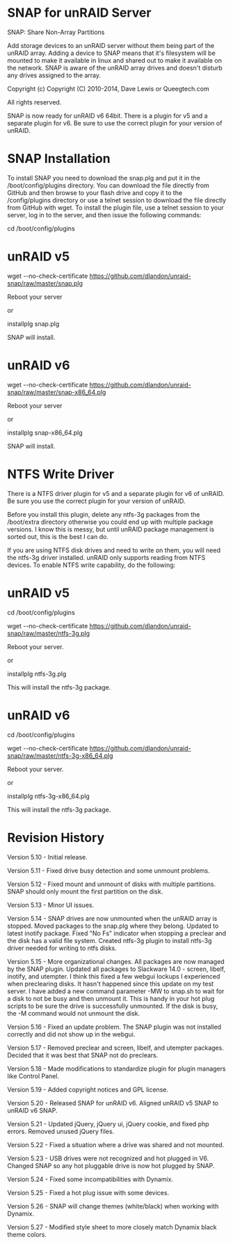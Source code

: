 SNAP for unRAID Server
======================

SNAP: Share Non-Array Partitions 

Add storage devices to an unRAID server without them being part of the unRAID array. Adding a device to SNAP means that it's filesystem will be mounted to make it available in linux and shared out to make it available on the network. SNAP is aware of the unRAID array drives and doesn't disturb any drives assigned to the array. 

Copyright (c) Copyright (C) 2010-2014, Dave Lewis or Queegtech.com

All rights reserved.

SNAP is now ready for unRAID v6 64bit.  There is a plugin for v5 and a separate plugin for v6.  Be sure to use the correct plugin for your version of unRAID.

SNAP Installation
=================

To install SNAP you need to download the snap.plg and put it in the /boot/config/plugins directory.  You can download the file directly from GitHub and then browse to your flash drive and copy it to the /config/plugins directory or use a telnet session to download the file directly from GitHub with wget.  To install the plugin file, use a telnet session to your server, log in to the server, and then issue the following commands:

cd /boot/config/plugins

unRAID v5
=========
wget --no-check-certificate https://github.com/dlandon/unraid-snap/raw/master/snap.plg

Reboot your server

or

installplg snap.plg

SNAP will install.

unRAID v6
=========
wget --no-check-certificate https://github.com/dlandon/unraid-snap/raw/master/snap-x86_64.plg

Reboot your server

or

installplg snap-x86_64.plg

SNAP will install.


NTFS Write Driver
=================

There is a NTFS driver plugin for v5 and a separate plugin for v6 of unRAID.  Be sure you use the correct plugin for your version of unRAID.

Before you install this plugin, delete any ntfs-3g packages from the /boot/extra directory otherwise you could end up with multiple package versions.  I know this is messy, but until unRAID package management is sorted out, this is the best I can do.

If you are using NTFS disk drives and need to write on them, you will need the ntfs-3g driver installed.  unRAID only supports reading from NTFS devices.  To enable NTFS write capability, do the following:

unRAID v5
=========
cd /boot/config/plugins

wget --no-check-certificate https://github.com/dlandon/unraid-snap/raw/master/ntfs-3g.plg

Reboot your server.

or

installplg ntfs-3g.plg

This will install the ntfs-3g package.

unRAID v6
=========
cd /boot/config/plugins

wget --no-check-certificate https://github.com/dlandon/unraid-snap/raw/master/ntfs-3g-x86_64.plg

Reboot your server.

or

installplg ntfs-3g-x86_64.plg

This will install the ntfs-3g package.


Revision History
================

Version 5.10 - Initial release.

Version 5.11 - Fixed drive busy detection and some unmount problems.

Version 5.12 - Fixed mount and unmount of disks with multiple partitions. SNAP should only mount the first partition on the disk.

Version 5.13 - Minor UI issues.

Version 5.14 - SNAP drives are now unmounted when the unRAID array is stopped.  Moved packages to the snap.plg where they belong.  Updated to latest inotify package.  Fixed "No Fs" indicator when stopping a preclear and the disk has a valid file system.  Created ntfs-3g plugin to install ntfs-3g driver needed for writing to ntfs disks.

Version 5.15 - More organizational changes.  All packages are now managed by the SNAP plugin.  Updated all packages to Slackware 14.0 - screen, libelf, inotify, and utempter.  I think this fixed a few webgui lockups I experienced when preclearing disks.  It hasn't happened since this update on my test server.  I have added a new command parameter -MW to snap.sh to wait for a disk to not be busy and then unmount it.  This is handy in your hot plug scripts to be sure the drive is successfully unmounted.  If the disk is busy, the -M command would not unmount the disk.

Version 5.16 - Fixed an update problem.  The SNAP plugin was not installed correctly and did not show up in the webgui.

Version 5.17 - Removed preclear and screen, libelf, and utempter packages.  Decided that it was best that SNAP not do preclears.

Version 5.18 - Made modifications to standardize plugin for plugin managers like Control Panel.

Version 5.19 - Added copyright notices and GPL license.

Version 5.20 - Released SNAP for unRAID v6. Aligned unRAID v5 SNAP to unRAID v6 SNAP.

Version 5.21 - Updated jQuery, jQuery ui, jQuery cookie, and fixed php errors.  Removed unused jQuery files.

Version 5.22 - Fixed a situation where a drive was shared and not mounted.

Version 5.23 - USB drives were not recognized and hot plugged in V6.  Changed SNAP so any hot pluggable drive is now hot plugged by SNAP.

Version 5.24 - Fixed some incompatibilities with Dynamix.

Version 5.25 - Fixed a hot plug issue with some devices.

Version 5.26 - SNAP will change themes (white/black) when working with Dynamix.

Version 5.27 - Modified style sheet to more closely match Dynamix black theme colors.
